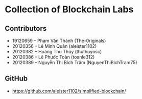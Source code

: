 # Collection of Blockchain Labs

## Contributors

- 19120659 – Phạm Văn Thành (The-0riginals)
- 20120356 – Lê Minh Quân (aleister1102)
- 20120382 – Hoàng Thu Thủy (thuthuyosc)
- 20120386 – Lê Phước Toàn (toanle312)
- 20120389 – Nguyễn Thị Bích Trâm (NguyenThiBichTram75)

## GitHub

- https://github.com/aleister1102/simplified-blockchain/
